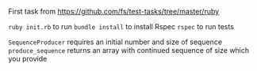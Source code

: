 First task from https://github.com/fs/test-tasks/tree/master/ruby 

```ruby init.rb``` to run
```bundle install``` to install Rspec
```rspec``` to run tests 

`SequenceProducer` requires an initial number and size of sequence
`produce_sequence` returns an array with continued sequence of size which you provide
